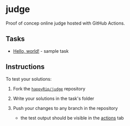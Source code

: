 # judge

Proof of concep online judge hosted with GitHub Actions.

## Tasks

- [Hello, world!](https://github.com/happyRip/judge/hello-world) - sample task

## Instructions

To test your solutions:

1. Fork the [`happyRip/judge`](https://github.com/happyRip/judge) repository

2. Write your solutions in the task's folder

3. Push your changes to any branch in the repository

    - the test output should be visible in the [actions](https://github.com/happyRip/judge/actions) tab